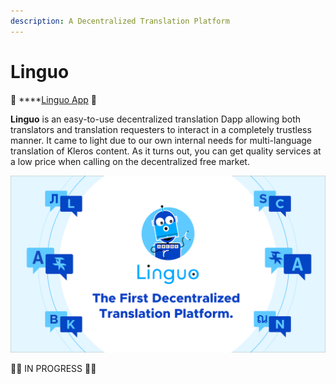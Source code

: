 ```yaml
---
description: A Decentralized Translation Platform
---
```


# Linguo

🤖 ****[Linguo App](https://linguo.kleros.io/) 🤖  
  
**Linguo** is an easy-to-use decentralized translation Dapp allowing both translators and translation requesters to interact in a completely trustless manner. It came to light due to our own internal needs for multi-language translation of Kleros content. As it turns out, you can get quality services at a low price when calling on the decentralized free market.

![](../../.gitbook/assets/image%20%283%29.png)

🚧👷 IN PROGRESS 👷🚧

